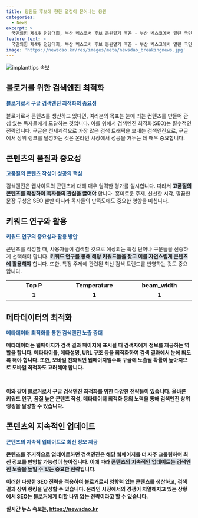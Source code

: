 ```yaml
---
title: 당원들 후보에 향한 열정이 묻어나는 응원
categories:
  - News
excerpt: >
  국민의힘 제4차 전당대회, 부산 벡스코서 후보 응원열기 후끈 - 부산 벡스코에서 열린 국민의힘 제4차 전당대회 부산, 울산, 경남 합동연설회에서 당원들이 후보를 열정적으로 응원하는 모습이 눈에 띄었습니다.
feature_text: >
  국민의힘 제4차 전당대회, 부산 벡스코서 후보 응원열기 후끈 - 부산 벡스코에서 열린 국민의힘 제4차 전당대회 부산, 울산, 경남 합동연설회에서 당원들이 후보를 열정적으로 응원하는 모습이 눈에 띄었습니다.
image: 'https://newsdao.kr/res/images/meta/newsdao_breakingnews.jpg'
---
```


<p><img src="https://newsdao.kr/res/images/meta/newsdao_breakingnews.jpg" alt="implanttips 속보" /></p>

<h2>블로거를 위한 검색엔진 최적화</h2>

<p data-ke-size="size16"><b><span style="color: #1a5490;">블로거로서 구글 검색엔진 최적화의 중요성</span></b></p>

<p>블로거로서 콘텐츠를 생산하고 있다면, 여러분의 목표는 눈에 띄는 컨텐츠를 만들어 관심 있는 독자들에게 도달하는 것입니다. 이를 위해서 검색엔진 최적화(SEO)는 필수적인 전략입니다. 구글은 전세계적으로 가장 많은 검색 트래픽을 보내는 검색엔진으로, 구글에서 상위 랭크를 달성하는 것은 온라인 시장에서 성공을 거두는 데 매우 중요합니다.</p>

<h2 data-ke-size="size26">콘텐츠의 품질과 중요성</h2>

<p data-ke-size="size16"><b><span style="color: #1a5490;">고품질의 콘텐츠 작성이 성공의 핵심</span></b></p>

<p>검색엔진은 웹사이트의 콘텐츠에 대해 매우 엄격한 평가를 실시합니다. 따라서 <b><span style="background-color: #21538527;">고품질의 콘텐츠를 작성하여 독자들의 관심을 끌어야</span></b> 합니다. 흥미로운 주제, 신선한 시각, 깔끔한 문장 구성은 SEO 뿐만 아니라 독자들의 만족도에도 중요한 영향을 미칩니다.</p>

<h2 data-ke-size="size26">키워드 연구와 활용</h2>

<p data-ke-size="size16"><b><span style="color: #1a5490;">키워드 연구의 중요성과 활용 방안</span></b></p>

<p>콘텐츠를 작성할 때, 사용자들이 검색할 것으로 예상되는 특정 단어나 구문들을 신중하게 선택해야 합니다. <b><span style="background-color: #21538527;">키워드 연구를 통해 해당 키워드들을 찾고 이를 자연스럽게 콘텐츠에 활용해야</span></b> 합니다. 또한, 특정 주제에 관련된 최신 검색 트렌드를 반영하는 것도 중요합니다. </p>

<table>
  <tr>
    <td style="text-align: center; width: 200px;"><b>Top P</b></td>
    <td style="text-align: center; width: 200px;"><b>Temperature</b></td>
    <td style="text-align: center; width: 200px;"><b>beam_width</b></td>
  </tr>
  <tr>
    <td style="text-align: center; height: 17px;"><b>1</b></td>
    <td style="text-align: center; height: 17px;"><b>1</b></td>
    <td style="text-align: center; height: 17px;"><b>1</b></td>
  </tr>
</table>

<h2 data-ke-size="size26">메타데이터의 최적화</h2>

<p data-ke-size="size16"><b><span style="color: #1a5490;">메타데이터 최적화를 통한 검색엔진 노출 증대</span><b></p>

<p>메타데이터는 웹페이지가 검색 결과 페이지에 표시될 때 검색자에게 정보를 제공하는 역할을 합니다. 메타타이틀, 메타설명, URL 구조 등을 최적화하여 검색 결과에서 눈에 띄도록 해야 합니다. 또한, 모바일 친화적인 웹페이지일수록 구글에 노출될 확률이 높아지므로 모바일 최적화도 고려해야 합니다.</p>

<p data-ke-size="size16">&nbsp;</p>

<p>이와 같이 블로거로서 구글 검색엔진 최적화를 위한 다양한 전략들이 있습니다. 올바른 키워드 연구, 품질 높은 콘텐츠 작성, 메타데이터 최적화 등의 노력을 통해 검색엔진 상위 랭킹을 달성할 수 있습니다.</p>

<h2 data-ke-size="size26">콘텐츠의 지속적인 업데이트</h2>

<p data-ke-size="size16"><b><span style="color: #1a5490;">콘텐츠의 지속적 업데이트로 최신 정보 제공</span></b></p>

<p>콘텐츠를 주기적으로 업데이트하면 검색엔진은 해당 웹페이지를 더 자주 크롤링하여 최신 정보를 반영할 가능성이 높아집니다. 이에 따라 <b><span style="background-color: #21538527;">콘텐츠의 지속적인 업데이트는 검색엔진 노출을 높일 수 있는 중요한 전략</span></b>입니다.</p>

<p>이러한 다양한 SEO 전략을 적용하여 블로거로서 영향력 있는 콘텐츠를 생산하고, 검색 결과 상위 랭킹을 달성할 수 있습니다. 온라인 시장에서의 경쟁이 치열해지고 있는 상황에서 SEO는 블로거에게 더할 나위 없는 전략이라고 할 수 있습니다.</p>
실시간 뉴스 속보는, <a href="https://newsdao.kr" rel="dofollow">https://newsdao.kr</a>


